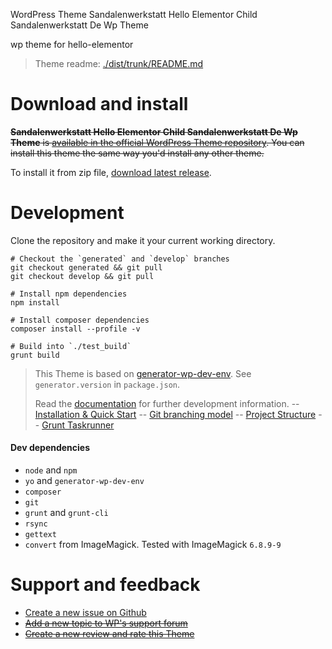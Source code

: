 WordPress Theme Sandalenwerkstatt Hello Elementor Child Sandalenwerkstatt De Wp Theme

wp theme for hello-elementor

> Theme readme: [./dist/trunk/README.md](https://github.com/eugene-karuna/Sandalenwerkstatt__hello-elementor-child_sandalenwerkstatt-de_wp-theme/tree/master/dist/trunk)

# Download and install

~~**Sandalenwerkstatt Hello Elementor Child Sandalenwerkstatt De Wp Theme** is [available in the official WordPress Theme repository](https://wordpress.org/themes/Sandalenwerkstatt__hello-elementor-child_sandalenwerkstatt-de_wp-theme/). You can install this theme the same way you'd install any other theme.~~

To install it from zip file, [download latest release](https://github.com/eugene-karuna/Sandalenwerkstatt__hello-elementor-child_sandalenwerkstatt-de_wp-theme/releases/latest).

# Development

Clone the repository and make it your current working directory.

```
# Checkout the `generated` and `develop` branches
git checkout generated && git pull
git checkout develop && git pull

# Install npm dependencies
npm install

# Install composer dependencies
composer install --profile -v

# Build into `./test_build`
grunt build
```

> This Theme is based on [generator-wp-dev-env](https://github.com/croox/generator-wp-dev-env). See `generator.version` in `package.json`.
>
> Read the [documentation](https://github.com/croox/generator-wp-dev-env#documentation) for further development information.
> -- [Installation & Quick Start](https://htmlpreview.github.io/?https://github.com/croox/generator-wp-dev-env/blob/master/docs/generator-wp-dev-env.docset/Contents/Resources/Documents/Guide/installation_quick_start.html)
> -- [Git branching model](https://htmlpreview.github.io/?https://raw.githubusercontent.com/croox/generator-wp-dev-env/master/docs/generator-wp-dev-env.docset/Contents/Resources/Documents/Guide/git_branching_model.html)
> -- [Project Structure](https://htmlpreview.github.io/?https://raw.githubusercontent.com/croox/generator-wp-dev-env/master/docs/generator-wp-dev-env.docset/Contents/Resources/Documents/Guide/project_structure.html)
> -- [Grunt Taskrunner](https://htmlpreview.github.io/?https://raw.githubusercontent.com/croox/generator-wp-dev-env/master/docs/generator-wp-dev-env.docset/Contents/Resources/Documents/Guide/grunt_taskrunner.html)

#### Dev dependencies

- `node` and `npm`
- `yo` and `generator-wp-dev-env`
- `composer`
- `git`
- `grunt`  and  `grunt-cli`
- `rsync`
- `gettext`
- `convert` from ImageMagick. Tested with ImageMagick `6.8.9-9`

# Support and feedback

* [Create a new issue on Github](https://github.com/eugene-karuna/Sandalenwerkstatt__hello-elementor-child_sandalenwerkstatt-de_wp-theme/issues/new)
* ~~[Add a new topic to WP's support forum](https://wordpress.org/support/theme/Sandalenwerkstatt__hello-elementor-child_sandalenwerkstatt-de_wp-theme)~~
* ~~[Create a new review and rate this Theme](https://wordpress.org/support/theme/Sandalenwerkstatt__hello-elementor-child_sandalenwerkstatt-de_wp-theme/reviews/#new-post)~~
